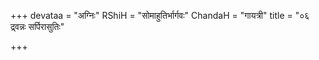 +++
devataa = "अग्निः"
RShiH = "सोमाहुतिर्भार्गवः"
ChandaH = "गायत्री"
title = "०६ द्र्वन्नः सर्पिरासुतिः"

+++
